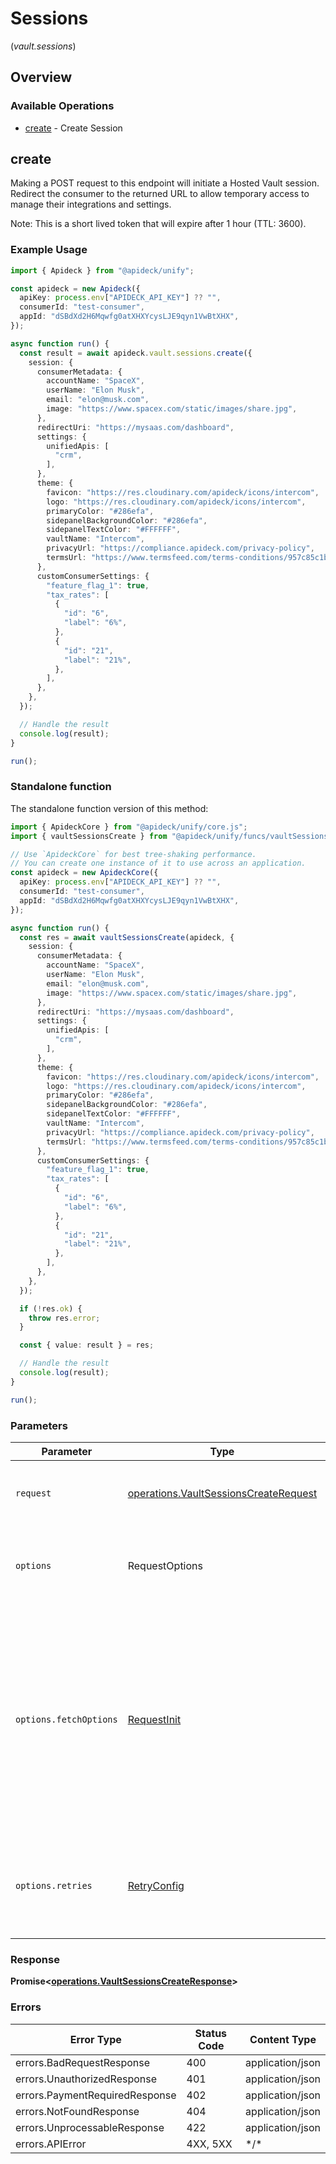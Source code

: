# Sessions
(*vault.sessions*)

## Overview

### Available Operations

* [create](#create) - Create Session

## create

Making a POST request to this endpoint will initiate a Hosted Vault session. Redirect the consumer to the returned
URL to allow temporary access to manage their integrations and settings.

Note: This is a short lived token that will expire after 1 hour (TTL: 3600).


### Example Usage

```typescript
import { Apideck } from "@apideck/unify";

const apideck = new Apideck({
  apiKey: process.env["APIDECK_API_KEY"] ?? "",
  consumerId: "test-consumer",
  appId: "dSBdXd2H6Mqwfg0atXHXYcysLJE9qyn1VwBtXHX",
});

async function run() {
  const result = await apideck.vault.sessions.create({
    session: {
      consumerMetadata: {
        accountName: "SpaceX",
        userName: "Elon Musk",
        email: "elon@musk.com",
        image: "https://www.spacex.com/static/images/share.jpg",
      },
      redirectUri: "https://mysaas.com/dashboard",
      settings: {
        unifiedApis: [
          "crm",
        ],
      },
      theme: {
        favicon: "https://res.cloudinary.com/apideck/icons/intercom",
        logo: "https://res.cloudinary.com/apideck/icons/intercom",
        primaryColor: "#286efa",
        sidepanelBackgroundColor: "#286efa",
        sidepanelTextColor: "#FFFFFF",
        vaultName: "Intercom",
        privacyUrl: "https://compliance.apideck.com/privacy-policy",
        termsUrl: "https://www.termsfeed.com/terms-conditions/957c85c1b089ae9e3219c83eff65377e",
      },
      customConsumerSettings: {
        "feature_flag_1": true,
        "tax_rates": [
          {
            "id": "6",
            "label": "6%",
          },
          {
            "id": "21",
            "label": "21%",
          },
        ],
      },
    },
  });

  // Handle the result
  console.log(result);
}

run();
```

### Standalone function

The standalone function version of this method:

```typescript
import { ApideckCore } from "@apideck/unify/core.js";
import { vaultSessionsCreate } from "@apideck/unify/funcs/vaultSessionsCreate.js";

// Use `ApideckCore` for best tree-shaking performance.
// You can create one instance of it to use across an application.
const apideck = new ApideckCore({
  apiKey: process.env["APIDECK_API_KEY"] ?? "",
  consumerId: "test-consumer",
  appId: "dSBdXd2H6Mqwfg0atXHXYcysLJE9qyn1VwBtXHX",
});

async function run() {
  const res = await vaultSessionsCreate(apideck, {
    session: {
      consumerMetadata: {
        accountName: "SpaceX",
        userName: "Elon Musk",
        email: "elon@musk.com",
        image: "https://www.spacex.com/static/images/share.jpg",
      },
      redirectUri: "https://mysaas.com/dashboard",
      settings: {
        unifiedApis: [
          "crm",
        ],
      },
      theme: {
        favicon: "https://res.cloudinary.com/apideck/icons/intercom",
        logo: "https://res.cloudinary.com/apideck/icons/intercom",
        primaryColor: "#286efa",
        sidepanelBackgroundColor: "#286efa",
        sidepanelTextColor: "#FFFFFF",
        vaultName: "Intercom",
        privacyUrl: "https://compliance.apideck.com/privacy-policy",
        termsUrl: "https://www.termsfeed.com/terms-conditions/957c85c1b089ae9e3219c83eff65377e",
      },
      customConsumerSettings: {
        "feature_flag_1": true,
        "tax_rates": [
          {
            "id": "6",
            "label": "6%",
          },
          {
            "id": "21",
            "label": "21%",
          },
        ],
      },
    },
  });

  if (!res.ok) {
    throw res.error;
  }

  const { value: result } = res;

  // Handle the result
  console.log(result);
}

run();
```

### Parameters

| Parameter                                                                                                                                                                      | Type                                                                                                                                                                           | Required                                                                                                                                                                       | Description                                                                                                                                                                    |
| ------------------------------------------------------------------------------------------------------------------------------------------------------------------------------ | ------------------------------------------------------------------------------------------------------------------------------------------------------------------------------ | ------------------------------------------------------------------------------------------------------------------------------------------------------------------------------ | ------------------------------------------------------------------------------------------------------------------------------------------------------------------------------ |
| `request`                                                                                                                                                                      | [operations.VaultSessionsCreateRequest](../../models/operations/vaultsessionscreaterequest.md)                                                                                 | :heavy_check_mark:                                                                                                                                                             | The request object to use for the request.                                                                                                                                     |
| `options`                                                                                                                                                                      | RequestOptions                                                                                                                                                                 | :heavy_minus_sign:                                                                                                                                                             | Used to set various options for making HTTP requests.                                                                                                                          |
| `options.fetchOptions`                                                                                                                                                         | [RequestInit](https://developer.mozilla.org/en-US/docs/Web/API/Request/Request#options)                                                                                        | :heavy_minus_sign:                                                                                                                                                             | Options that are passed to the underlying HTTP request. This can be used to inject extra headers for examples. All `Request` options, except `method` and `body`, are allowed. |
| `options.retries`                                                                                                                                                              | [RetryConfig](../../lib/utils/retryconfig.md)                                                                                                                                  | :heavy_minus_sign:                                                                                                                                                             | Enables retrying HTTP requests under certain failure conditions.                                                                                                               |

### Response

**Promise\<[operations.VaultSessionsCreateResponse](../../models/operations/vaultsessionscreateresponse.md)\>**

### Errors

| Error Type                     | Status Code                    | Content Type                   |
| ------------------------------ | ------------------------------ | ------------------------------ |
| errors.BadRequestResponse      | 400                            | application/json               |
| errors.UnauthorizedResponse    | 401                            | application/json               |
| errors.PaymentRequiredResponse | 402                            | application/json               |
| errors.NotFoundResponse        | 404                            | application/json               |
| errors.UnprocessableResponse   | 422                            | application/json               |
| errors.APIError                | 4XX, 5XX                       | \*/\*                          |